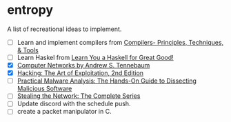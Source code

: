 # entropy
A list of recreational ideas to implement.

- [ ] Learn and implement compilers from [Compilers- Principles, Techniques, & Tools](http://ce.sharif.edu/courses/94-95/1/ce414-2/resources/root/Text%20Books/Compiler%20Design/Alfred%20V.%20Aho,%20Monica%20S.%20Lam,%20Ravi%20Sethi,%20Jeffrey%20D.%20Ullman-Compilers%20-%20Principles,%20Techniques,%20and%20Tools-Pearson_Addison%20Wesley%20(2006).pdf)
- [ ] Learn Haskel from [Learn You a Haskell for Great Good!](http://learnyouahaskell.com/learnyouahaskell.pdf)
- [x] [Computer Networks by Andrew S. Tennebaum](http://index-of.es/Varios-2/Computer%20Networks%205th%20Edition.pdf)
- [x] [Hacking: The Art of Exploitation, 2nd Edition](https://repo.zenk-security.com/Magazine%20E-book/Hacking-%20The%20Art%20of%20Exploitation%20(2nd%20ed.%202008)%20-%20Erickson.pdf)
- [ ] [Practical Malware Analysis: The Hands-On Guide to Dissecting Malicious Software](http://venom630.free.fr/pdf/Practical_Malware_Analysis.pdf)
- [ ] [Stealing the Network: The Complete Series](https://darkweblinks.org/files/hacking/Stealing%20the%20Network%20-%20The%20Complete%20Series%20Collector's%20Edition.pdf)
- [ ] Update discord with the schedule push.
- [ ] create a packet manipulator in C.
